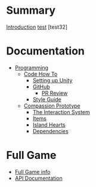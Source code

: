 # Summary

[Introduction](./introduction.md)
[test]()
[test32]

# Documentation
- [Programming]()
	- [Code How To](./Programming/Code_How_To.md)
		- [Setting up Unity](./Programming/unity.md)
		- [GitHub](./Programming/GitHub.md)
			- [PR Review](./Programming/PR_Review.md)
		- [Style Guide](./Programming/Style_Guide.md)	
	- [Compassion Prototype](./Programming/CPrototype.md)
		- [The Interaction System](./Programming/Interaction_System.md)
		- [Items](./Programming/item_structure.md)
		- [Island Hearts](./Programming/Island_hearts.md)
		- [Dependencies](./Programming/Dependencies.md)

# Full Game
- [Full Game info](./Programming/FullGame.md)
- [API Documentation](./Programming/api/index.html)


